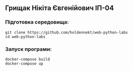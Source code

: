 ## Грищак Нікіта Євгенійович ІП-04

### Підготовка середовища:

```
git clone https://github.com/holdennekt/web-python-labs
cd web-python-labs
```

### Запуск програми:

```
docker-compose build
docker-compose up
```
